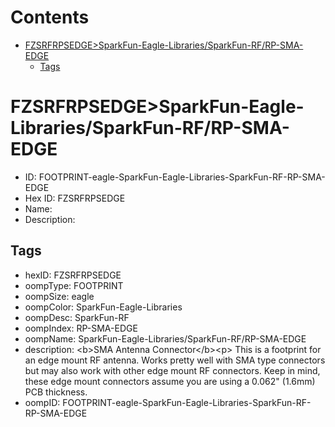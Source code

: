



Contents
========

* [FZSRFRPSEDGE>SparkFun-Eagle-Libraries/SparkFun-RF/RP-SMA-EDGE](#fzsrfrpsedgesparkfun-eagle-librariessparkfun-rfrp-sma-edge)
	* [Tags](#tags)

# FZSRFRPSEDGE>SparkFun-Eagle-Libraries/SparkFun-RF/RP-SMA-EDGE

- ID: FOOTPRINT-eagle-SparkFun-Eagle-Libraries-SparkFun-RF-RP-SMA-EDGE
- Hex ID: FZSRFRPSEDGE
- Name: 
- Description: 

## Tags

- hexID: FZSRFRPSEDGE
- oompType: FOOTPRINT
- oompSize: eagle
- oompColor: SparkFun-Eagle-Libraries
- oompDesc: SparkFun-RF
- oompIndex: RP-SMA-EDGE
- oompName: SparkFun-Eagle-Libraries/SparkFun-RF/RP-SMA-EDGE
- description: &lt;b&gt;SMA Antenna Connector&lt;/b&gt;&lt;p&gt;
This is a footprint for an edge mount RF antenna. Works pretty well with SMA type connectors but may also work with other edge mount RF connectors. Keep in mind, these edge mount connectors assume you are using a 0.062&quot; (1.6mm) PCB thickness.
- oompID: FOOTPRINT-eagle-SparkFun-Eagle-Libraries-SparkFun-RF-RP-SMA-EDGE
